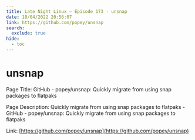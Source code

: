 ```yaml
---
title: Late Night Linux – Episode 173 - unsnap
date: 18/04/2022 20:56:07
link: https://github.com/popey/unsnap
search:
  exclude: true
hide:
  - toc
---
```


# unsnap

Page Title: GitHub - popey/unsnap: Quickly migrate from using snap packages to flatpaks

Page Description: Quickly migrate from using snap packages to flatpaks - GitHub - popey/unsnap: Quickly migrate from using snap packages to flatpaks 

Link: [https://github.com/popey/unsnap](https://github.com/popey/unsnap)